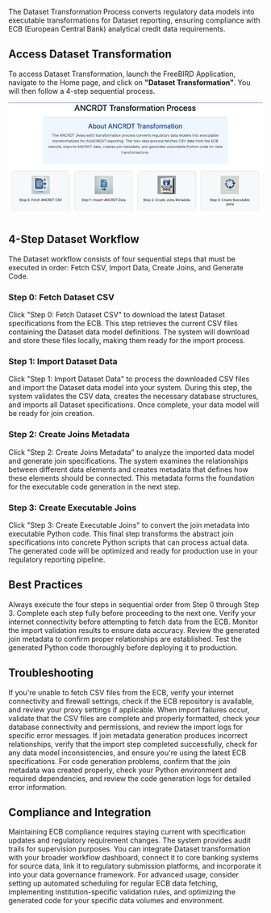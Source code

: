 The Dataset Transformation Process converts regulatory data models into executable transformations for Dataset reporting, ensuring compliance with ECB (European Central Bank) analytical credit data requirements.

## Access Dataset Transformation

To access Dataset Transformation, launch the FreeBIRD Application, navigate to the Home page, and click on **"Dataset Transformation"**. You will then follow a 4-step sequential process.

![Dataset Transformation Process](images/screenshots/dataset/dataset_do.png)

## 4-Step Dataset Workflow

The Dataset workflow consists of four sequential steps that must be executed in order: Fetch CSV, Import Data, Create Joins, and Generate Code.

### Step 0: Fetch Dataset CSV

Click "Step 0: Fetch Dataset CSV" to download the latest Dataset specifications from the ECB. This step retrieves the current CSV files containing the Dataset data model definitions. The system will download and store these files locally, making them ready for the import process.

### Step 1: Import Dataset Data

Click "Step 1: Import Dataset Data" to process the downloaded CSV files and import the Dataset data model into your system. During this step, the system validates the CSV data, creates the necessary database structures, and imports all Dataset specifications. Once complete, your data model will be ready for join creation.

### Step 2: Create Joins Metadata

Click "Step 2: Create Joins Metadata" to analyze the imported data model and generate join specifications. The system examines the relationships between different data elements and creates metadata that defines how these elements should be connected. This metadata forms the foundation for the executable code generation in the next step.

### Step 3: Create Executable Joins

Click "Step 3: Create Executable Joins" to convert the join metadata into executable Python code. This final step transforms the abstract join specifications into concrete Python scripts that can process actual data. The generated code will be optimized and ready for production use in your regulatory reporting pipeline.

## Best Practices

Always execute the four steps in sequential order from Step 0 through Step 3. Complete each step fully before proceeding to the next one. Verify your internet connectivity before attempting to fetch data from the ECB. Monitor the import validation results to ensure data accuracy. Review the generated join metadata to confirm proper relationships are established. Test the generated Python code thoroughly before deploying it to production.

## Troubleshooting

If you're unable to fetch CSV files from the ECB, verify your internet connectivity and firewall settings, check if the ECB repository is available, and review your proxy settings if applicable. When import failures occur, validate that the CSV files are complete and properly formatted, check your database connectivity and permissions, and review the import logs for specific error messages. If join metadata generation produces incorrect relationships, verify that the import step completed successfully, check for any data model inconsistencies, and ensure you're using the latest ECB specifications. For code generation problems, confirm that the join metadata was created properly, check your Python environment and required dependencies, and review the code generation logs for detailed error information.

## Compliance and Integration

Maintaining ECB compliance requires staying current with specification updates and regulatory requirement changes. The system provides audit trails for supervision purposes. You can integrate Dataset transformation with your broader workflow dashboard, connect it to core banking systems for source data, link it to regulatory submission platforms, and incorporate it into your data governance framework. For advanced usage, consider setting up automated scheduling for regular ECB data fetching, implementing institution-specific validation rules, and optimizing the generated code for your specific data volumes and environment.
